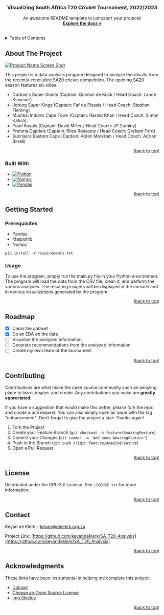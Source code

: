 <a name="readme-top"></a>

<!-- PROJECT LOGO -->
<br />
<div align="center">
  <h3 align="center">Visualizing South Africa T20 Cricket Tournament, 2022/2023</h3>

  <p align="center">
    An awesome README template to jumpstart your projects!
    <br />
    <a href="https://github.com/KeyandeKlerk/SA_T20_Analysis"><strong>Explore the docs »</strong></a>
    <br />
    <br />
  </p>
</div>



<!-- TABLE OF CONTENTS -->
<details>
  <summary>Table of Contents</summary>
  <ol>
    <li>
      <a href="#about-the-project">About The Project</a>
      <ul>
        <li><a href="#built-with">Built With</a></li>
      </ul>
    </li>
    <li>
      <a href="#getting-started">Getting Started</a>
      <ul>
        <li><a href="#prerequisites">Prerequisites</a></li>
        <li><a href="#usage">Usage</a></li>
      </ul>
    </li>
    <li><a href="#roadmap">Roadmap</a></li>
    <li><a href="#license">License</a></li>
    <li><a href="#contact">Contact</a></li>
    <li><a href="#acknowledgments">Acknowledgments</a></li>
  </ol>
</details>



<!-- ABOUT THE PROJECT -->
## About The Project

[![Product Name Screen Shot][product-screenshot]](https://external-content.duckduckgo.com/iu/?u=https%3A%2F%2Fsportstiger-images.s3.ap-south-1.amazonaws.com%2Fmedia%2F1663594781632.jpeg&f=1&nofb=1&ipt=e92a9a21f2f0578c7d1f2a00af3c214cab7835fb9922a44aa6d0ec60cb65ab89&ipo=images)

This project is a data analysis program designed to analyze the results from the recently concluded SA20 cricket competition. 
The opening [SA20](http://sa20.co.za) season features six sides:
* Durban's Super Giants (Captain: Quinton de Kock / Head Coach: Lance Klusener)
* Joburg Super Kings (Captain: Faf du Plessis / Head Coach: Stephen Fleming)
* Mumbai Indians Cape Town (Captain: Rashid Khan / Head Coach: Simon Katich)
* Paarl Royals (Captain: David Miller / Head Coach: JP Duminy)
* Pretoria Capitals (Captain: Rilee Rossouw / Head Coach: Graham Ford)
* Sunrisers Eastern Cape (Captain: Aiden Markram / Head Coach: Adrian Birrell)



<p align="right">(<a href="#readme-top">back to top</a>)</p>



### Built With

* [![Python][Python]][Python]
* [![Numpy][Numpy]][Numpy]
* [![Pandas][Pandas]][Pandas]

<p align="right">(<a href="#readme-top">back to top</a>)</p>



<!-- GETTING STARTED -->
## Getting Started

### Prerequisites
* Pandas
* Matplotlib
* Numpy

```
pip install -r requirements.txt
```

<!-- USAGE -->
### Usage

To use the program, simply run the main.py file in your Python environment. The program will load the data from the CSV file, clean it, and perform the various analyses. The resulting insights will be displayed in the console and in various visualizations generated by the program.

<p align="right">(<a href="#readme-top">back to top</a>)</p>

<!-- ROADMAP -->
## Roadmap

- [x] Clean the dataset
- [x] Do an EDA on the data
- [ ] Visualize the analyzed information
- [ ] Generate recommendations from the analyzed information
- [ ] Create my own team of the tournament

<p align="right">(<a href="#readme-top">back to top</a>)</p>

<!-- CONTRIBUTING -->
## Contributing

Contributions are what make the open source community such an amazing place to learn, inspire, and create. Any contributions you make are **greatly appreciated**.

If you have a suggestion that would make this better, please fork the repo and create a pull request. You can also simply open an issue with the tag "enhancement".
Don't forget to give the project a star! Thanks again!

1. Fork the Project
2. Create your Feature Branch (`git checkout -b feature/AmazingFeature`)
3. Commit your Changes (`git commit -m 'Add some AmazingFeature'`)
4. Push to the Branch (`git push origin feature/AmazingFeature`)
5. Open a Pull Request

<p align="right">(<a href="#readme-top">back to top</a>)</p>



<!-- LICENSE -->
## License

Distributed under the GPL-3.0 License. See `LICENSE.txt` for more information.

<p align="right">(<a href="#readme-top">back to top</a>)</p>



<!-- CONTACT -->
## Contact

Keyan de Klerk - keyan@deklerk.org.za

Project Link: [https://github.com/keyandeklerk/SA_T20_Analysis](https://github.com/keyandeklerk/SA_T20_Analysis)

<p align="right">(<a href="#readme-top">back to top</a>)</p>



<!-- ACKNOWLEDGMENTS -->
## Acknowledgments

These links have been instrumental in helping me complete this project:

* [Dataset](https://www.kaggle.com/datasets/rajsengo/south-africa-t20-cricket-league)
* [Choose an Open Source License](https://choosealicense.com)
* [Img Shields](https://shields.io)


<p align="right">(<a href="#readme-top">back to top</a>)</p>



<!-- MARKDOWN LINKS & IMAGES -->
<!-- https://www.markdownguide.org/basic-syntax/#reference-style-links -->
[product-screenshot]: https://external-content.duckduckgo.com/iu/?u=https%3A%2F%2Fsportstiger-images.s3.ap-south-1.amazonaws.com%2Fmedia%2F1663594781632.jpeg&f=1&nofb=1&ipt=e92a9a21f2f0578c7d1f2a00af3c214cab7835fb9922a44aa6d0ec60cb65ab89&ipo=images
[Python]: https://img.shields.io/badge/Python-000000?style=for-the-badge&logo=python&logoColor=white
[Numpy]: https://img.shields.io/badge/Numpy-000000?style=for-the-badge&logo=numpy&logoColor=white
[Pandas]: https://img.shields.io/badge/Pandas-000000?style=for-the-badge&logo=pandas&logoColor=white

